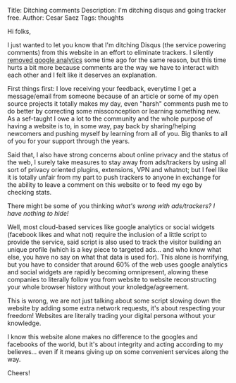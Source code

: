 Title: Ditching comments
Description: I'm ditching disqus and going tracker free.
Author: Cesar Saez
Tags: thoughts

Hi folks,

I just wanted to let you know that I'm ditching Disqus (the service powering comments) from this
website in an effort to eliminate trackers. I silently [removed google
analytics](https://twitter.com/csaezmargotta/status/678459610932502528) some time ago for the same
reason, but this time hurts a bit more because comments are the way we have to interact with each
other and I felt like it deserves an explanation.

First things first: I love receiving your feedback, everytime I get a message/email from someone
because of an article or some of my open source projects it totally makes my day, even "harsh"
comments push me to do better by correcting some missconception or learning something new. As a
sef-taught I owe a lot to the community and the whole purpose of having a website is to, in some
way, pay back by sharing/helping newcomers and pushing myself by learning from all of you. Big
thanks to all of you for your support through the years.

Said that, I also have strong concerns about online privacy and the status of the web, I surely
take measures to stay away from ads/trackers by using all sort of privacy oriented plugins,
extensions, VPN and whatnot; but I feel like it is totally unfair from my part to push trackers to
anyone in exchange for the ability to leave a comment on this website or to feed my ego by checking
stats.

There might be some of you thinking *what's wrong with ads/trackers? I have nothing to hide!*

Well, most cloud-based services like google analytics or social widgets (facebook likes and what
not) require the inclusion of a little script to provide the service, said script is also used to
track the visitor building an unique profile (which is a key piece to targeted ads... and who know
what else, you have no say on what that data is used for). This alone is horrifying, but you have
to consider that around 60% of the web uses google analytics and social widgets are rapidily
becoming omnipresent, alowing these companies to literally follow you from website to website
reconstructing your whole browser history without your knoledge/agreement.

This is wrong, we are not just talking about some script slowing down the website by adding some
extra network requests, it's about respecting your freedom! Websites are literally trading your
digital persona without your knowledge.

I know this website alone makes no difference to the googles and facebooks of the world, but it's
about integrity and acting according to my believes... even if it means giving up on some convenient
services along the way.

Cheers!

